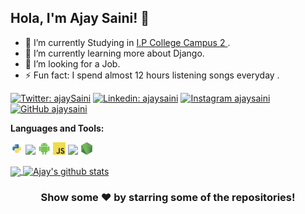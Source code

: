 ## Hola, I'm Ajay Saini! 👋




- 🔭 I’m currently Studying in  [I.P College Campus 2 ](http://ipcollegebsr.org/new/index.html).
- 🌱 I’m currently learning more about Django.
- 🤔 I’m looking for a Job.
- ⚡ Fun fact: I spend almost 12 hours listening songs everyday .

[![Twitter: ajaySaini](https://img.shields.io/twitter/follow/Sasta_En_gineeR?style=social)](https://twitter.com/Sasta_En_gineeR)
[![Linkedin: ajaysaini](https://img.shields.io/badge/-ajaysaini-blue?style=flat-square&logo=Linkedin&logoColor=white&link=https://www.linkedin.com/in/ajay-saini-18b7391a0/)](https://www.linkedin.com/in/ajay-saini-18b7391a0/)
[![Instagram ajaysaini](https://img.shields.io/instagram/followers/ajay?label=follow&style=social)](https://www.instagram.com/a_je_saini/)
[![GitHub ajaysaini](https://img.shields.io/github/followers/ajaysaini1999?label=follow&style=social)](https://github.com/AjaySaini1999)



**Languages and Tools:**  

<code><img height="20" src="https://raw.githubusercontent.com/github/explore/80688e429a7d4ef2fca1e82350fe8e3517d3494d/topics/python/python.png"></code>
<code><img height="20" src="https://raw.githubusercontent.com/github/explore/80688e429a7d4ef2fca1e82350fe8e3517d3494d/topics/django/djaango.png"></code>
<code><img height="20" src="https://raw.githubusercontent.com/github/explore/80688e429a7d4ef2fca1e82350fe8e3517d3494d/topics/android/android.png"></code>
<code><img height="20" src="https://raw.githubusercontent.com/github/explore/80688e429a7d4ef2fca1e82350fe8e3517d3494d/topics/javascript/javascript.png"></code>
<code><img height="20" src="https://raw.githubusercontent.com/github/explore/80688e429a7d4ef2fca1e82350fe8e3517d3494d/topics/c++/c++.png"></code>
<code><img height="20" src="https://raw.githubusercontent.com/github/explore/80688e429a7d4ef2fca1e82350fe8e3517d3494d/topics/nodejs/nodejs.png"></code>    

<a href="https://github.com/AjaySaini1999">
  <img align="center" src="https://github-readme-stats.vercel.app/api/top-langs/?username=AjaySaini1999&theme=light&hide_langs_below=1" />
</a>
<a href="https://github.com/AjaySaini1999">
 <img align="center" src="https://github-readme-stats.vercel.app/api?username=AjaySaini1999&show_icons=true&theme=light&line_height=27" alt="Ajay's github stats"/>
</a>



<div align="center">

### Show some ❤️ by starring some of the repositories!

</div>


